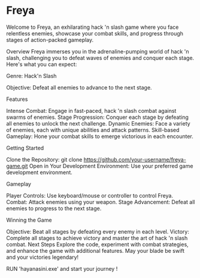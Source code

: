 # Freya
Welcome to Freya, an exhilarating hack 'n slash game where you face relentless enemies, showcase your combat skills, and progress through stages of action-packed gameplay.

Overview
Freya immerses you in the adrenaline-pumping world of hack 'n slash, challenging you to defeat waves of enemies and conquer each stage. Here's what you can expect:

Genre: Hack'n Slash

Objective: Defeat all enemies to advance to the next stage.

Features

Intense Combat: Engage in fast-paced, hack 'n slash combat against swarms of enemies.
Stage Progression: Conquer each stage by defeating all enemies to unlock the next challenge.
Dynamic Enemies: Face a variety of enemies, each with unique abilities and attack patterns.
Skill-based Gameplay: Hone your combat skills to emerge victorious in each encounter.

Getting Started

Clone the Repository: git clone https://github.com/your-username/freya-game.git
Open in Your Development Environment: Use your preferred game development environment.

Gameplay

Player Controls: Use keyboard/mouse or controller to control Freya.
Combat: Attack enemies using your weapon.
Stage Advancement: Defeat all enemies to progress to the next stage.

Winning the Game

Objective: Beat all stages by defeating every enemy in each level.
Victory: Complete all stages to achieve victory and master the art of hack 'n slash combat.
Next Steps
Explore the code, experiment with combat strategies, and enhance the game with additional features. May your blade be swift and your victories legendary!

RUN 'hayanasini.exe' and start your journey !
